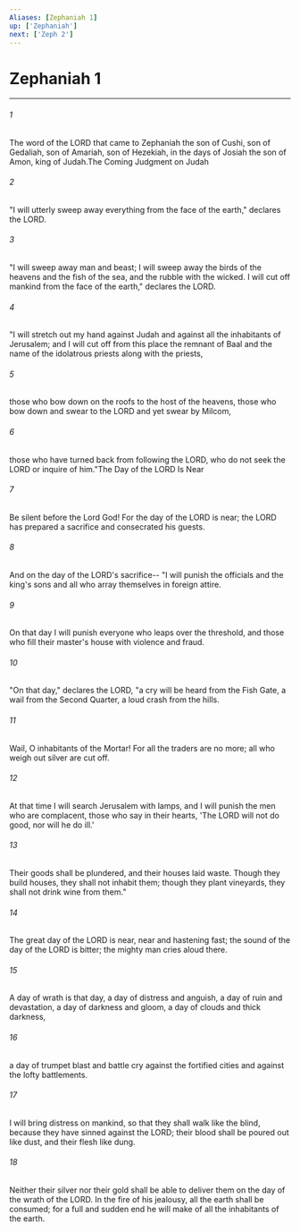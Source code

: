 ```yaml
---
Aliases: [Zephaniah 1]
up: ['Zephaniah']
next: ['Zeph 2']
---
```

# Zephaniah 1

***

 

###### 1 
The word of the LORD that came to Zephaniah the son of Cushi, son of Gedaliah, son of Amariah, son of Hezekiah, in the days of Josiah the son of Amon, king of Judah.The Coming Judgment on Judah
 
 

###### 2 
"I will utterly sweep away everything 
 from the face of the earth," declares the LORD. 
 
 

###### 3 
"I will sweep away man and beast; 
 I will sweep away the birds of the heavens 
 and the fish of the sea, 
 and the rubble with the wicked. 
 I will cut off mankind 
 from the face of the earth," declares the LORD. 
 
 

###### 4 
"I will stretch out my hand against Judah 
 and against all the inhabitants of Jerusalem; 
 and I will cut off from this place the remnant of Baal 
 and the name of the idolatrous priests along with the priests, 
 
 

###### 5 
those who bow down on the roofs 
 to the host of the heavens, 
 those who bow down and swear to the LORD 
 and yet swear by Milcom, 
 
 

###### 6 
those who have turned back from following the LORD, 
 who do not seek the LORD or inquire of him."The Day of the LORD Is Near
 
 

###### 7 
Be silent before the Lord God! 
 For the day of the LORD is near; 
 the LORD has prepared a sacrifice 
 and consecrated his guests. 
 
 

###### 8 
And on the day of the LORD's sacrifice-- 
 "I will punish the officials and the king's sons 
 and all who array themselves in foreign attire. 
 
 

###### 9 
On that day I will punish 
 everyone who leaps over the threshold, 
 and those who fill their master's house 
 with violence and fraud.
 
 

###### 10 
"On that day," declares the LORD, 
 "a cry will be heard from the Fish Gate, 
 a wail from the Second Quarter, 
 a loud crash from the hills. 
 
 

###### 11 
Wail, O inhabitants of the Mortar! 
 For all the traders are no more; 
 all who weigh out silver are cut off. 
 
 

###### 12 
At that time I will search Jerusalem with lamps, 
 and I will punish the men 
 who are complacent, 
 those who say in their hearts, 
 'The LORD will not do good, 
 nor will he do ill.' 
 
 

###### 13 
Their goods shall be plundered, 
 and their houses laid waste. 
 Though they build houses, 
 they shall not inhabit them; 
 though they plant vineyards, 
 they shall not drink wine from them."
 
 

###### 14 
The great day of the LORD is near, 
 near and hastening fast; 
 the sound of the day of the LORD is bitter; 
 the mighty man cries aloud there. 
 
 

###### 15 
A day of wrath is that day, 
 a day of distress and anguish, 
 a day of ruin and devastation, 
 a day of darkness and gloom, 
 a day of clouds and thick darkness, 
 
 

###### 16 
a day of trumpet blast and battle cry 
 against the fortified cities 
 and against the lofty battlements.
 
 

###### 17 
I will bring distress on mankind, 
 so that they shall walk like the blind, 
 because they have sinned against the LORD; 
 their blood shall be poured out like dust, 
 and their flesh like dung. 
 
 

###### 18 
Neither their silver nor their gold 
 shall be able to deliver them 
 on the day of the wrath of the LORD. 
 In the fire of his jealousy, 
 all the earth shall be consumed; 
 for a full and sudden end 
 he will make of all the inhabitants of the earth.
 
